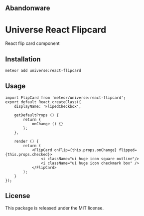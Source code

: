 ## Abandonware

# Universe React Flipcard

React flip card component

## Installation

```sh
meteor add universe:react-flipcard
```
## Usage

```
import FlipCard from 'meteor/universe:react-flipcard';
export default React.createClass({
    displayName: 'FlipedCheckbox',

    getDefaultProps () {
        return {
            onChange () {}
        };
    },

    render () {
        return (
            <FlipCard onFlip={this.props.onChange} flipped={this.props.checked}>
                <i className="ui huge icon square outline"/>
                <i className="ui huge icon checkmark box" />
            </FlipCard>
        );
    }
});
```

## License

This package is released under the MIT license.
